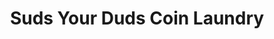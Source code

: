 ---
title: "Suds Your Duds Coin Laundry"
url: /milwaukee/suds-your-duds-coin-laundry/
shop: Wäscherei
---